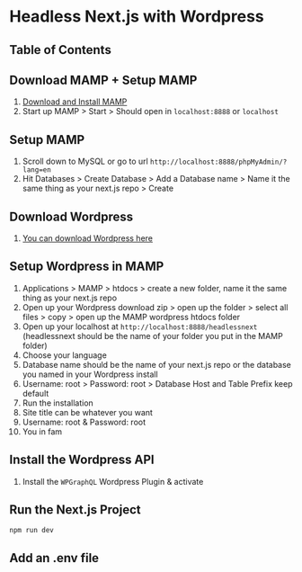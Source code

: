 # Headless Next.js with Wordpress

## Table of Contents

## Download MAMP + Setup MAMP

1. [Download and Install MAMP](https://www.mamp.info/en/downloads/)
1. Start up MAMP > Start > Should open in `localhost:8888` or `localhost`

## Setup MAMP

1. Scroll down to MySQL or go to url `http://localhost:8888/phpMyAdmin/?lang=en`
1. Hit Databases > Create Database > Add a Database name > Name it the same thing as your next.js repo > Create

## Download Wordpress

1. [You can download Wordpress here](https://wordpress.org/download/#download-install)

## Setup Wordpress in MAMP

1. Applications > MAMP > htdocs > create a new folder, name it the same thing as your next.js repo
1. Open up your Wordpress download zip > open up the folder > select all files > copy > open up the MAMP wordpress htdocs folder
1. Open up your localhost at `http://localhost:8888/headlessnext` (headlessnext should be the name of your folder you put in the MAMP folder)
1. Choose your language
1. Database name should be the name of your next.js repo or the database you named in your Wordpress install
1. Username: root > Password: root > Database Host and Table Prefix keep default
1. Run the installation
1. Site title can be whatever you want
1. Username: root & Password: root
1. You in fam

## Install the Wordpress API

1. Install the `WPGraphQL` Wordpress Plugin & activate

## Run the Next.js Project

```
npm run dev
```

## Add an .env file
